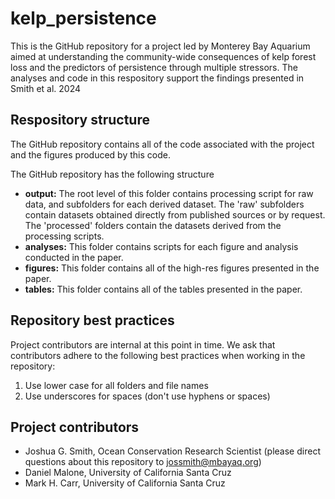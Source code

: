 # kelp_persistence
This is the GitHub repository for a project led by Monterey Bay Aquarium aimed at understanding the community-wide consequences of kelp forest loss and 
the predictors of persistence through multiple stressors. The analyses and code in this respository support the findings presented in Smith et al. 2024

## Respository structure 

The GitHub repository contains all of the code associated with the project and the figures produced by this code. 

The GitHub repository has the following structure

* **output:** The root level of this folder contains processing script for raw data, and subfolders for each derived dataset. The 'raw' subfolders contain datasets obtained directly from published sources or by request. The 'processed' folders contain the datasets derived from the processing scripts. 
* **analyses:** This folder contains scripts for each figure and analysis conducted in the paper.
* **figures:** This folder contains all of the high-res figures presented in the paper.
* **tables:** This folder contains all of the tables presented in the paper.

## Repository best practices

Project contributors are internal at this point in time. We ask that contributors adhere to the following best practices when working in the repository:

1. Use lower case for all folders and file names
2. Use underscores for spaces (don't use hyphens or spaces)

## Project contributors

* Joshua G. Smith, Ocean Conservation Research Scientist (please direct questions about this repository to jossmith@mbayaq.org)
* Daniel Malone, University of California Santa Cruz
* Mark H. Carr, University of California Santa Cruz

